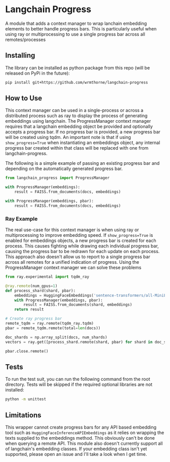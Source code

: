 # Langchain Progress

A module that adds a context manager to wrap lanchain embedding elements to better handle progress bars. This is particularly useful when using ray or multiprocessing to use a single progress bar across all remotes/processes


## Installing

The library can be installed as python package from this repo (will be released on PyPi in the future):

```bash
pip install git+https://github.com/wrmthorne/langchain-progress
```


## How to Use

This context manager can be used in a single-process or across a distributed process such as ray to display the process of generating embeddings using langchain. The ProgressManager context manager requires that a langchain embedding object be provided and optionally accepts a progress bar. If no progress bar is provided, a new progress bar will be created using tqdm. An important note is that if using `show_progress=True` when instantiating an embeddings object, any internal progress bar created within that class will be replaced with one from langchain-progress.

The following is a simple example of passing an existing progress bar and depending on the automatically generated progress bar.

```python
from langchain_progress import ProgressManager

with ProgressManager(embeddings):
    result = FAISS.from_documents(docs, embeddings)

with ProgressManager(embeddings, pbar):
    result = FAISS.from_documents(docs, embeddings)
```

### Ray Example

The real use-case for this context manager is when using ray or multiprocessing to improve embedding speed. If `show_progress=True` is enabled for embeddings objects, a new  progress bar is created for each process. This causes fighting while drawing each individual progress bar, causing the progress bar to be redrawn for each update on each process. This approach also doesn't allow us to report to a single progress bar across all remotes for a unified indication of progress. Using the ProgressManager context manager we can solve these problems

```python
from ray.experimental import tqdm_ray

@ray.remote(num_gpus=1)
def process_shard(shard, pbar):
    embeddings = HuggingFaceEmbeddings('sentence-transformers/all-MiniLM-L6-v2')
    with ProgressManager(embeddings, pbar):
        result = FAISS.from_documents(shard, embeddings)
    return result

# Create ray progress bar
remote_tqdm = ray.remote(tqdm_ray.tqdm)
pbar = remote_tqdm.remote(total=len(docs))

doc_shards = np.array_split(docs, num_shards)
vectors = ray.get([process_shard.remote(shard, pbar) for shard in doc_shards])

pbar.close.remote()
```

## Tests

To run the test suit, you can run the following command from the root directory. Tests will be skipped if the required optional libraries are not installed:

```bash
python -m unittest
```

## Limitations

This wrapper cannot create progress bars for any API based embedding tool such as `HuggingFaceInferenceAPIEmbeddings` as it relies on wrapping the texts supplied to the embeddings method. This obviously can't be done when querying a remote API. This module also doesn't currently support all of langchain's embedding classes. If your embedding class isn't yet supported, please open an issue and I'll take a look when I get time.
